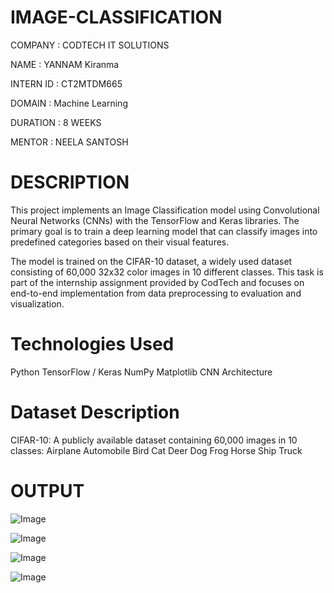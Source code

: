 # IMAGE-CLASSIFICATION
COMPANY : CODTECH IT SOLUTIONS

NAME : YANNAM Kiranma

INTERN ID : CT2MTDM665

DOMAIN : Machine Learning

DURATION : 8 WEEKS

MENTOR : NEELA SANTOSH

# DESCRIPTION
This project implements an Image Classification model using Convolutional Neural Networks (CNNs) with the TensorFlow and Keras libraries. The primary goal is to train a deep learning model that can classify images into predefined categories based on their visual features.

The model is trained on the CIFAR-10 dataset, a widely used dataset consisting of 60,000 32x32 color images in 10 different classes. This task is part of the internship assignment provided by CodTech and focuses on end-to-end implementation from data preprocessing to evaluation and visualization.

# Technologies Used
Python
TensorFlow / Keras
NumPy
Matplotlib
CNN Architecture

# Dataset Description
CIFAR-10: A publicly available dataset containing 60,000 images in 10 classes:
Airplane
Automobile
Bird
Cat
Deer
Dog
Frog
Horse
Ship
Truck

# OUTPUT

![Image](https://github.com/user-attachments/assets/6e02f07f-210a-4856-b0b0-a1d218cfa170)

![Image](https://github.com/user-attachments/assets/4db46f9b-00f2-407c-aeb3-ebe24ecb463b)

![Image](https://github.com/user-attachments/assets/c9f97d24-7ddd-4005-b6ad-43c7f2c824d9)

![Image](https://github.com/user-attachments/assets/fc275347-5151-4498-a0df-c80bec2007b1)
